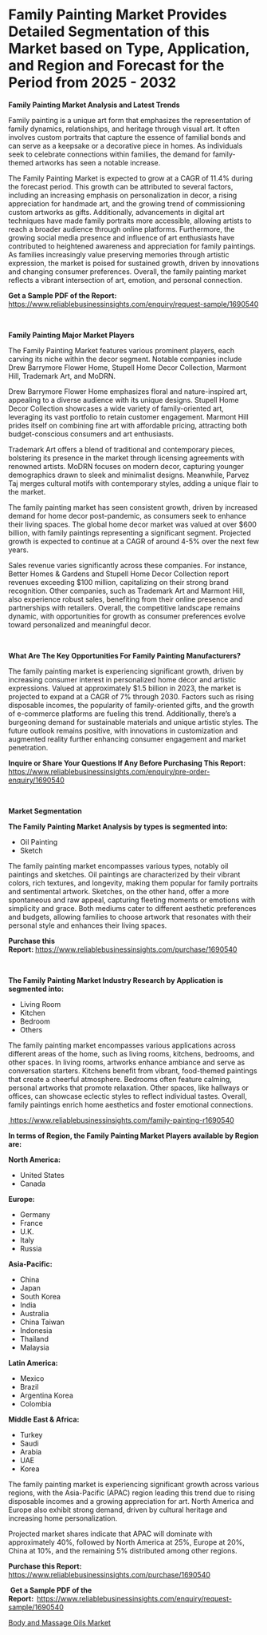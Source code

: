 <p><h1>Family Painting Market Provides Detailed Segmentation of this Market based on Type, Application, and Region and Forecast for the Period from 2025 - 2032</h1></p><p><strong>Family Painting Market Analysis and Latest Trends</strong></p>
<p><p>Family painting is a unique art form that emphasizes the representation of family dynamics, relationships, and heritage through visual art. It often involves custom portraits that capture the essence of familial bonds and can serve as a keepsake or a decorative piece in homes. As individuals seek to celebrate connections within families, the demand for family-themed artworks has seen a notable increase.</p><p>The Family Painting Market is expected to grow at a CAGR of 11.4% during the forecast period. This growth can be attributed to several factors, including an increasing emphasis on personalization in decor, a rising appreciation for handmade art, and the growing trend of commissioning custom artworks as gifts. Additionally, advancements in digital art techniques have made family portraits more accessible, allowing artists to reach a broader audience through online platforms. Furthermore, the growing social media presence and influence of art enthusiasts have contributed to heightened awareness and appreciation for family paintings. As families increasingly value preserving memories through artistic expression, the market is poised for sustained growth, driven by innovations and changing consumer preferences. Overall, the family painting market reflects a vibrant intersection of art, emotion, and personal connection.</p></p>
<p><strong>Get a Sample PDF of the Report:&nbsp;</strong> <a href="https://www.reliablebusinessinsights.com/enquiry/request-sample/1690540?utm_campaign=2190&utm_medium=2&utm_source=Github&utm_content=ia&utm_term=05042025&utm_id=family-painting">https://www.reliablebusinessinsights.com/enquiry/request-sample/1690540</a></p>
<p>&nbsp;</p>
<p><strong>Family Painting Major Market Players</strong></p>
<p><p>The Family Painting Market features various prominent players, each carving its niche within the decor segment. Notable companies include Drew Barrymore Flower Home, Stupell Home Decor Collection, Marmont Hill, Trademark Art, and MoDRN. </p><p>Drew Barrymore Flower Home emphasizes floral and nature-inspired art, appealing to a diverse audience with its unique designs. Stupell Home Decor Collection showcases a wide variety of family-oriented art, leveraging its vast portfolio to retain customer engagement. Marmont Hill prides itself on combining fine art with affordable pricing, attracting both budget-conscious consumers and art enthusiasts.</p><p>Trademark Art offers a blend of traditional and contemporary pieces, bolstering its presence in the market through licensing agreements with renowned artists. MoDRN focuses on modern decor, capturing younger demographics drawn to sleek and minimalist designs. Meanwhile, Parvez Taj merges cultural motifs with contemporary styles, adding a unique flair to the market.</p><p>The family painting market has seen consistent growth, driven by increased demand for home decor post-pandemic, as consumers seek to enhance their living spaces. The global home decor market was valued at over $600 billion, with family paintings representing a significant segment. Projected growth is expected to continue at a CAGR of around 4-5% over the next few years.</p><p>Sales revenue varies significantly across these companies. For instance, Better Homes & Gardens and Stupell Home Decor Collection report revenues exceeding $100 million, capitalizing on their strong brand recognition. Other companies, such as Trademark Art and Marmont Hill, also experience robust sales, benefiting from their online presence and partnerships with retailers. Overall, the competitive landscape remains dynamic, with opportunities for growth as consumer preferences evolve toward personalized and meaningful decor.</p></p>
<p>&nbsp;</p>
<p><strong>What Are The Key Opportunities For Family Painting Manufacturers?</strong></p>
<p><p>The family painting market is experiencing significant growth, driven by increasing consumer interest in personalized home décor and artistic expressions. Valued at approximately $1.5 billion in 2023, the market is projected to expand at a CAGR of 7% through 2030. Factors such as rising disposable incomes, the popularity of family-oriented gifts, and the growth of e-commerce platforms are fueling this trend. Additionally, there’s a burgeoning demand for sustainable materials and unique artistic styles. The future outlook remains positive, with innovations in customization and augmented reality further enhancing consumer engagement and market penetration.</p></p>
<p><strong>Inquire or Share Your Questions If Any Before Purchasing This Report:</strong> <a href="https://www.reliablebusinessinsights.com/enquiry/pre-order-enquiry/1690540?utm_campaign=2190&utm_medium=2&utm_source=Github&utm_content=ia&utm_term=05042025&utm_id=family-painting">https://www.reliablebusinessinsights.com/enquiry/pre-order-enquiry/1690540</a></p>
<p>&nbsp;</p>
<p><strong>Market Segmentation</strong></p>
<p><strong>The Family Painting Market Analysis by types is segmented into:</strong></p>
<p><ul><li>Oil Painting</li><li>Sketch</li></ul></p>
<p><p>The family painting market encompasses various types, notably oil paintings and sketches. Oil paintings are characterized by their vibrant colors, rich textures, and longevity, making them popular for family portraits and sentimental artwork. Sketches, on the other hand, offer a more spontaneous and raw appeal, capturing fleeting moments or emotions with simplicity and grace. Both mediums cater to different aesthetic preferences and budgets, allowing families to choose artwork that resonates with their personal style and enhances their living spaces.</p></p>
<p><strong>Purchase this Report:&nbsp;</strong><a href="https://www.reliablebusinessinsights.com/purchase/1690540?utm_campaign=2190&utm_medium=2&utm_source=Github&utm_content=ia&utm_term=05042025&utm_id=family-painting">https://www.reliablebusinessinsights.com/purchase/1690540</a></p>
<p>&nbsp;</p>
<p><strong>The Family Painting Market Industry Research by Application is segmented into:</strong></p>
<p><ul><li>Living Room</li><li>Kitchen</li><li>Bedroom</li><li>Others</li></ul></p>
<p><p>The family painting market encompasses various applications across different areas of the home, such as living rooms, kitchens, bedrooms, and other spaces. In living rooms, artworks enhance ambiance and serve as conversation starters. Kitchens benefit from vibrant, food-themed paintings that create a cheerful atmosphere. Bedrooms often feature calming, personal artworks that promote relaxation. Other spaces, like hallways or offices, can showcase eclectic styles to reflect individual tastes. Overall, family paintings enrich home aesthetics and foster emotional connections.</p></p>
<p><a href="https://www.reliablebusinessinsights.com/family-painting-r1690540?utm_campaign=2190&utm_medium=2&utm_source=Github&utm_content=ia&utm_term=05042025&utm_id=family-painting">&nbsp;https://www.reliablebusinessinsights.com/family-painting-r1690540</a></p>
<p><strong>In terms of Region, the Family Painting Market Players available by Region are:</strong></p>
<p>
    <p> <strong> North America: </strong>
        <ul>
            <li>United States</li>
            <li>Canada</li>
        </ul>
        </p> 
    <p> <strong> Europe: </strong>
        <ul>
            <li>Germany</li>
            <li>France</li>
            <li>U.K.</li>
            <li>Italy</li>
            <li>Russia</li>
        </ul>
        </p> 
    <p> <strong> Asia-Pacific: </strong>
        <ul>
            <li>China</li>
            <li>Japan</li>
            <li>South Korea</li>
            <li>India</li>
            <li>Australia</li>
            <li>China Taiwan</li>
            <li>Indonesia</li>
            <li>Thailand</li>
            <li>Malaysia</li>
        </ul>
        </p> 
    <p> <strong> Latin America: </strong>
        <ul>
            <li>Mexico</li>
            <li>Brazil</li>
            <li>Argentina Korea</li>
            <li>Colombia</li>
        </ul>
        </p> 
    <p> <strong> Middle East & Africa: </strong>
        <ul>
            <li>Turkey</li>
            <li>Saudi</li>
            <li>Arabia</li>
            <li>UAE</li>
            <li>Korea</li>
        </ul>
    </p>
    </p>
<p><p>The family painting market is experiencing significant growth across various regions, with the Asia-Pacific (APAC) region leading this trend due to rising disposable incomes and a growing appreciation for art. North America and Europe also exhibit strong demand, driven by cultural heritage and increasing home personalization. </p><p>Projected market shares indicate that APAC will dominate with approximately 40%, followed by North America at 25%, Europe at 20%, China at 10%, and the remaining 5% distributed among other regions.</p></p>
<p><strong>Purchase this Report: </strong><a href="https://www.reliablebusinessinsights.com/purchase/1690540?utm_campaign=2190&utm_medium=2&utm_source=Github&utm_content=ia&utm_term=05042025&utm_id=family-painting">https://www.reliablebusinessinsights.com/purchase/1690540</a></p>
<p>&nbsp;<strong>Get a Sample PDF of the Report:&nbsp;&nbsp;</strong><a href="https://www.reliablebusinessinsights.com/enquiry/request-sample/1690540?utm_campaign=2190&utm_medium=2&utm_source=Github&utm_content=ia&utm_term=05042025&utm_id=family-painting">https://www.reliablebusinessinsights.com/enquiry/request-sample/1690540</a></p>
<p><strong></strong></p>
<p><p><a href="https://github.com/AshrafKhan865/Market-Research-Report-List-2/blob/main/body-and-massage-oils-market.md?utm_campaign=2190&utm_medium=2&utm_source=Github&utm_content=ia&utm_term=05042025&utm_id=family-painting">Body and Massage Oils Market</a></p></p>
